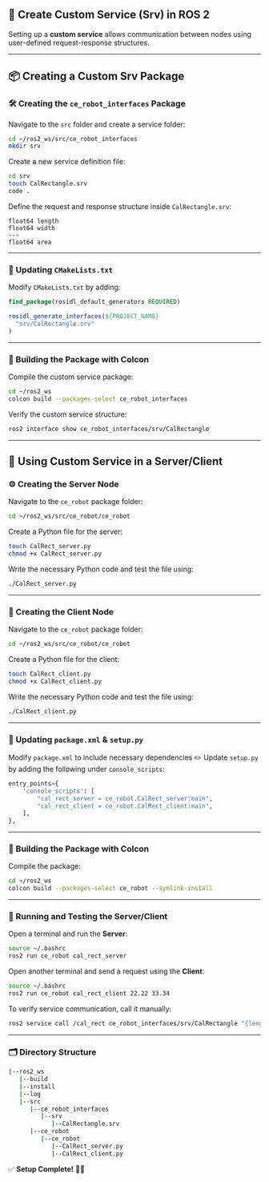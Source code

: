 ## 🚀 Create Custom Service (Srv) in ROS 2

Setting up a **custom service** allows communication between nodes using user-defined request-response structures.

---

## 📦 Creating a Custom Srv Package

### 🛠️ Creating the `ce_robot_interfaces` Package
Navigate to the `src` folder and create a service folder:
```bash
cd ~/ros2_ws/src/ce_robot_interfaces
mkdir srv
```

Create a new service definition file:
```bash
cd srv
touch CalRectangle.srv
code .
```

Define the request and response structure inside `CalRectangle.srv`:
```plaintext
float64 length
float64 width
---
float64 area
```

---

### 📌 Updating `CMakeLists.txt`
Modify `CMakeLists.txt` by adding:
```cmake
find_package(rosidl_default_generators REQUIRED)

rosidl_generate_interfaces(${PROJECT_NAME}
  "srv/CalRectangle.srv"
)
```

---

### 🔨 Building the Package with Colcon
Compile the custom service package:
```bash
cd ~/ros2_ws
colcon build --packages-select ce_robot_interfaces
```

Verify the custom service structure:
```bash
ros2 interface show ce_robot_interfaces/srv/CalRectangle
```

---

## 🚀 Using Custom Service in a Server/Client

### ⚙️ Creating the Server Node
Navigate to the `ce_robot` package folder:
```bash
cd ~/ros2_ws/src/ce_robot/ce_robot
```

Create a Python file for the server:
```bash
touch CalRect_server.py
chmod +x CalRect_server.py
```

Write the necessary Python code and test the file using:
```bash
./CalRect_server.py
```

---

### 🔄 Creating the Client Node
Navigate to the `ce_robot` package folder:
```bash
cd ~/ros2_ws/src/ce_robot/ce_robot
```

Create a Python file for the client:
```bash
touch CalRect_client.py
chmod +x CalRect_client.py
```

Write the necessary Python code and test the file using:
```bash
./CalRect_client.py
```

---

### 📌 Updating `package.xml` & `setup.py`
Modify `package.xml` to include necessary dependencies ✏️
Update `setup.py` by adding the following under `console_scripts`:
```python
entry_points={
    'console_scripts': [
        "cal_rect_server = ce_robot.CalRect_server:main",
        "cal_rect_client = ce_robot.CalRect_client:main",
    ],
},
```

---

### 🔨 Building the Package with Colcon
Compile the package:
```bash
cd ~/ros2_ws
colcon build --packages-select ce_robot --symlink-install
```

---

### 🚀 Running and Testing the Server/Client

Open a terminal and run the **Server**:
```bash
source ~/.bashrc
ros2 run ce_robot cal_rect_server
```

Open another terminal and send a request using the **Client**:
```bash
source ~/.bashrc
ros2 run ce_robot cal_rect_client 22.22 33.34
```

To verify service communication, call it manually:
```bash
ros2 service call /cal_rect ce_robot_interfaces/srv/CalRectangle "{length: 5.20, width: 3.12}"
```

---

### 🗂️ Directory Structure

```bash
|--ros2_ws
   |--build
   |--install
   |--log
   |--src
      |--ce_robot_interfaces
         |--srv
            |--CalRectangle.srv
      |--ce_robot
         |--ce_robot
            |--CalRect_server.py
            |--CalRect_client.py
```

✅ **Setup Complete!** 🚀✨
